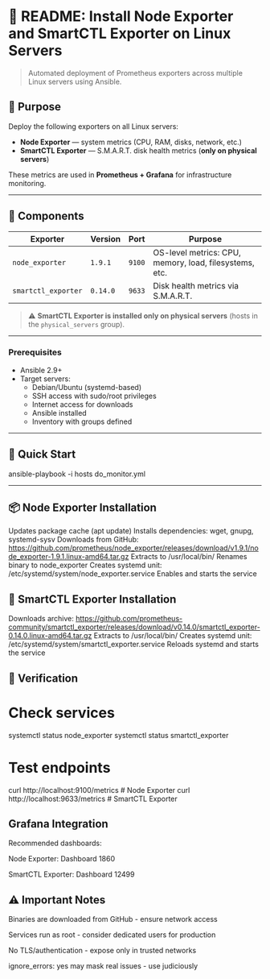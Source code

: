 # 📄 README: Install Node Exporter and SmartCTL Exporter on Linux Servers

> Automated deployment of Prometheus exporters across multiple Linux servers using Ansible.

## 🎯 Purpose

Deploy the following exporters on all Linux servers:
- **Node Exporter** — system metrics (CPU, RAM, disks, network, etc.)
- **SmartCTL Exporter** — S.M.A.R.T. disk health metrics (**only on physical servers**)

These metrics are used in **Prometheus + Grafana** for infrastructure monitoring.

---

## 🧩 Components

| Exporter | Version | Port | Purpose |
|--------|--------|------|--------|
| `node_exporter` | `1.9.1` | `9100` | OS-level metrics: CPU, memory, load, filesystems, etc. |
| `smartctl_exporter` | `0.14.0` | `9633` | Disk health metrics via S.M.A.R.T. |

> ⚠️ **SmartCTL Exporter is installed only on physical servers** (hosts in the `physical_servers` group).

---
### Prerequisites

- Ansible 2.9+
- Target servers:
  - Debian/Ubuntu (systemd-based)
  - SSH access with sudo/root privileges
  - Internet access for downloads
  - Ansible installed
  - Inventory with groups defined
---
## 🚀 Quick Start
ansible-playbook -i hosts do_monitor.yml

---
## 📦 Node Exporter Installation
Updates package cache (apt update)
Installs dependencies: wget, gnupg, systemd-sysv
Downloads from GitHub:
https://github.com/prometheus/node_exporter/releases/download/v1.9.1/node_exporter-1.9.1.linux-amd64.tar.gz
Extracts to /usr/local/bin/
Renames binary to node_exporter
Creates systemd unit: /etc/systemd/system/node_exporter.service
Enables and starts the service

## 💾 SmartCTL Exporter Installation
Downloads archive:
https://github.com/prometheus-community/smartctl_exporter/releases/download/v0.14.0/smartctl_exporter-0.14.0.linux-amd64.tar.gz
Extracts to /usr/local/bin/
Creates systemd unit: /etc/systemd/system/smartctl_exporter.service
Reloads systemd and starts the service

## 🔧 Verification
# Check services
systemctl status node_exporter
systemctl status smartctl_exporter

# Test endpoints
curl http://localhost:9100/metrics       # Node Exporter
curl http://localhost:9633/metrics       # SmartCTL Exporter

## Grafana Integration
Recommended dashboards:

Node Exporter: Dashboard 1860

SmartCTL Exporter: Dashboard 12499

## ⚠️ Important Notes
Binaries are downloaded from GitHub - ensure network access

Services run as root - consider dedicated users for production

No TLS/authentication - expose only in trusted networks

ignore_errors: yes may mask real issues - use judiciously
